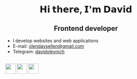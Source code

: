 <h1 align="center">𝗛𝗶 𝘁𝗵𝗲𝗿𝗲, 𝗜'𝗺 𝗗𝗮𝘃𝗶𝗱</h1>

<h2 align="center">Frontend developer</h2>

- I develop websites and web applications
- E-mail: <olendavsellen@gmail.com>
- Telegram: <a href="https://t.me/davidoleynich" target="_blank">davidoleynich</a> 

<h2></h2>
<div>
   <img src="https://img.shields.io/badge/html5-%23E34F26.svg?style=for-the-badge&logo=html5&logoColor=white" height="32"/>
   <img src="https://img.shields.io/badge/css-blue?style=for-the-badge&logo=css&logoColor=white" height="32"/>
   <img src="https://img.shields.io/badge/JavaScript-323330?style=for-the-badge&logo=javascript&logoColor=F7DF1E" height="32"/>
</div>
